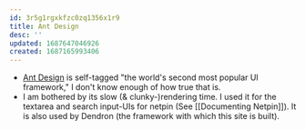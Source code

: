 ```yaml
---
id: 3r5g1rgxkfzc0zq1356x1r9
title: Ant Design
desc: ''
updated: 1687647046926
created: 1687165993406
---
```


- [Ant Design](https://ant.design/) is self-tagged "the world's second most popular UI framework," I don't know enough of how true that is.
- I am bothered by its slow (& clunky-)rendering time. I used it for the textarea and search input-UIs for netpin (See [[Documenting Netpin]]). It is also used by Dendron (the framework with which this site is built).
